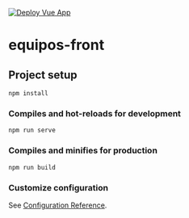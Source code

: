 [![Deploy Vue App](https://github.com/maocordova/equipos-front/actions/workflows/deploy.yml/badge.svg)](https://github.com/maocordova/equipos-front/actions/workflows/deploy.yml)
# equipos-front
## Project setup
```
npm install
```

### Compiles and hot-reloads for development
```
npm run serve
```

### Compiles and minifies for production
```
npm run build
```

### Customize configuration
See [Configuration Reference](https://cli.vuejs.org/config/).

